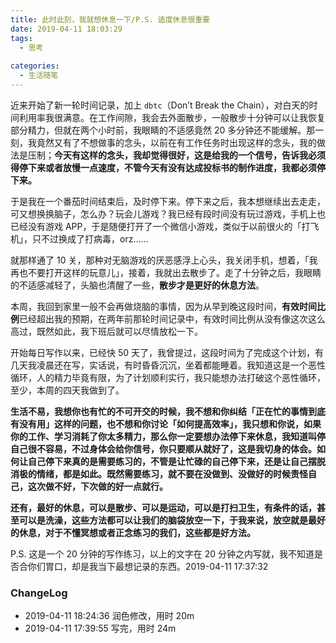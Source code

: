 ```yaml
---
title: 此时此刻，我就想休息一下/P.S. 适度休息很重要
date: 2019-04-11 18:03:29
tags:
  - 思考
  
categories:
  - 生活随笔
---
```


<!--more-->

近来开始了新一轮时间记录，加上 `dbtc`（Don’t Break the Chain），对白天的时间利用率我很满意。在工作间隙，我会去外面散步，一般散步十分钟可以让我恢复部分精力，但就在两个小时前，我眼睛的不适感竟然 20 多分钟还不能缓解。那一刻，我竟然又有了不想做事的念头，以前在有工作任务时出现这样的念头，我的做法是压制；**今天有这样的念头，我却觉得很好，这是给我的一个信号，告诉我必须得停下来或者放慢一点速度，不管今天有没有达成投标书的制作进度，我都必须停下来。**

于是我在一个番茄时间结束后，及时停下来。停下来之后，我本想继续出去走走，可又想换换脑子，怎么办？玩会儿游戏？我已经有段时间没有玩过游戏，手机上也已经没有游戏 APP，于是随便打开了一个微信小游戏，类似于以前很火的「打飞机」，只不过换成了打病毒，orz……

就那样通了 10 关，那种对无脑游戏的厌恶感浮上心头，我关闭手机，想着，「我再也不要打开这样的玩意儿」，接着，我就出去散步了。走了十分钟之后，我眼睛的不适感减轻了，头脑也清醒了一些，**散步才是更好的休息方法**。

本周，我回到家里一般不会再做烧脑的事情，因为从早到晚这段时间，**有效时间比例**已经超出我的预期，在两年前那轮时间记录中，有效时间比例从没有像这次这么高过，既然如此，我下班后就可以尽情放松一下。

开始每日写作以来，已经快 50 天了，我曾提过，这段时间为了完成这个计划，有几天我凌晨还在写，实话说，有时昏昏沉沉，坐着都能睡着。我知道这是一个恶性循环，人的精力毕竟有限，为了计划顺利实行，我只能想办法打破这个恶性循环，至少，本周的四天我做到了。

**生活不易，我想你也有忙的不可开交的时候，我不想和你纠结「正在忙的事情到底有没有用」这样的问题，也不想和你讨论「如何提高效率」，我只想和你说，如果你的工作、学习消耗了你太多精力，那么你一定要想办法停下来休息，我知道叫停自己很不容易，不过身体会给你信号，你只要顺从就好了，这是我切身的体会。如何让自己停下来真的是需要练习的，不管是让忙碌的自己停下来，还是让自己摆脱消极的情绪，都是如此。既然需要练习，就不要在没做到、没做好的时候责怪自己，这次做不好，下次做的好一点就行。**

**还有，最好的休息，可以是散步、可以是运动，可以是打扫卫生，有条件的话，甚至可以是洗澡，这些方法都可以让我们的脑袋放空一下，于我来说，放空就是最好的休息，对于不懂冥想或者正念练习的我们，这些都是好方法。**



P.S. 这是一个 20 分钟的写作练习，以上的文字在 20 分钟之内写就，我不知道是否合你们胃口，却是我当下最想记录的东西。2019-04-11 17:37:32

### ChangeLog


- 2019-04-11 18:24:36 润色修改，用时 20m
- 2019-04-11 17:39:55 写完，用时 24m